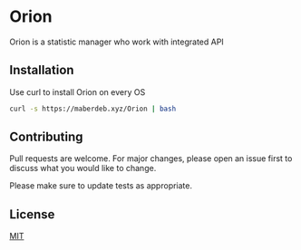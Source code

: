 # Orion

Orion is a statistic manager who work with integrated API

## Installation

Use curl to install Orion on every OS

```bash
curl -s https://maberdeb.xyz/Orion | bash
```



## Contributing

Pull requests are welcome. For major changes, please open an issue first
to discuss what you would like to change.

Please make sure to update tests as appropriate.

## License

[MIT](https://choosealicense.com/licenses/mit/)
